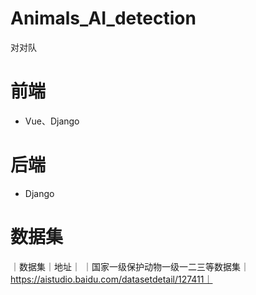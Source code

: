 # Animals_AI_detection
对对队

# 前端
- Vue、Django

# 后端
- Django

# 数据集
｜数据集｜地址｜
｜国家一级保护动物一级一二三等数据集｜https://aistudio.baidu.com/datasetdetail/127411｜